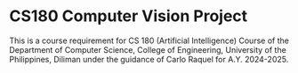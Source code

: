 # CS180 Computer Vision Project

This is a course requirement for CS 180 (Artificial Intelligence) Course of the Department of Computer Science, College of Engineering, University of the Philippines, Diliman under the guidance of Carlo Raquel for A.Y. 2024-2025.
